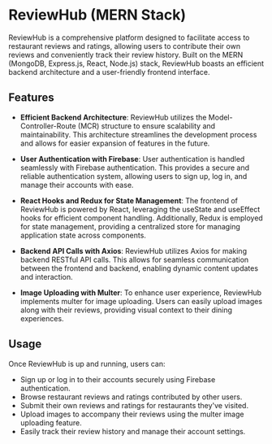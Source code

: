 # ReviewHub (MERN Stack)

ReviewHub is a comprehensive platform designed to facilitate access to restaurant reviews and ratings, allowing users to contribute their own reviews and conveniently track their review history. Built on the MERN (MongoDB, Express.js, React, Node.js) stack, ReviewHub boasts an efficient backend architecture and a user-friendly frontend interface.

## Features

- **Efficient Backend Architecture**: ReviewHub utilizes the Model-Controller-Route (MCR) structure to ensure scalability and maintainability. This architecture streamlines the development process and allows for easier expansion of features in the future.

- **User Authentication with Firebase**: User authentication is handled seamlessly with Firebase authentication. This provides a secure and reliable authentication system, allowing users to sign up, log in, and manage their accounts with ease.

- **React Hooks and Redux for State Management**: The frontend of ReviewHub is powered by React, leveraging the useState and useEffect hooks for efficient component handling. Additionally, Redux is employed for state management, providing a centralized store for managing application state across components.

- **Backend API Calls with Axios**: ReviewHub utilizes Axios for making backend RESTful API calls. This allows for seamless communication between the frontend and backend, enabling dynamic content updates and interaction.

- **Image Uploading with Multer**: To enhance user experience, ReviewHub implements multer for image uploading. Users can easily upload images along with their reviews, providing visual context to their dining experiences.

## Usage

Once ReviewHub is up and running, users can:

- Sign up or log in to their accounts securely using Firebase authentication.
- Browse restaurant reviews and ratings contributed by other users.
- Submit their own reviews and ratings for restaurants they've visited.
- Upload images to accompany their reviews using the multer image uploading feature.
- Easily track their review history and manage their account settings.
